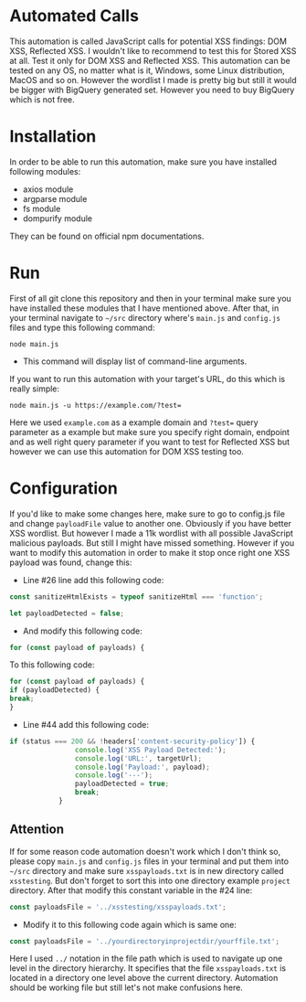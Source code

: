 # Automated Calls
This automation is called JavaScript calls for potential XSS findings: DOM XSS, Reflected XSS. I wouldn't like to recommend to test this for Stored XSS at all. Test it only for DOM XSS and Reflected XSS. This automation can be tested on any OS, no matter what is it, Windows, some Linux distribution, MacOS and so on. However the wordlist I made is pretty big but still it would be bigger with BigQuery generated set. However you need to buy BigQuery which is not free. 

# Installation
In order to be able to run this automation, make sure you have installed following modules:

- axios module
- argparse module
- fs module
- dompurify module

They can be found on official npm documentations.

# Run
First of all git clone this repository and then in your terminal make sure you have installed these modules that I have mentioned above. After that, in your terminal navigate to `~/src` directory where's `main.js` and `config.js` files and type this following command:

`node main.js`

- This command will display list of command-line arguments.

If you want to run this automation with your target's URL, do this which is really simple:

`node main.js -u https://example.com/?test=`

Here we used `example.com` as a example domain  and `?test=` query parameter as a example but make sure you specify right domain, endpoint and as well right query parameter if you want to test for Reflected XSS but however we can use this automation for DOM XSS testing too.

# Configuration
If you'd like to make some changes here, make sure to go to config.js file and change `payloadFile` value to another one. Obviously if you have better XSS wordlist. But however I made a 11k wordlist with all possible JavaScript malicious payloads. But still I might have missed something. However if you want to modify this automation in order to make it stop once right one XSS payload was found, change this:

- Line #26 line add this following code:

```javascript
const sanitizeHtmlExists = typeof sanitizeHtml === 'function';

let payloadDetected = false;
```
- And modify this following code:

```javascript
for (const payload of payloads) {
```
To this following code:

```javascript
for (const payload of payloads) {
if (payloadDetected) {
break;
}
```

- Line #44 add this following code:
```javascript
if (status === 200 && !headers['content-security-policy']) {
                console.log('XSS Payload Detected:');
                console.log('URL:', targetUrl);
                console.log('Payload:', payload);
                console.log('---');
                payloadDetected = true;
                break;
            }
```

## Attention
If for some reason code automation doesn't work which I don't think so, please copy `main.js` and `config.js` files in your terminal and put them into `~/src` directory and make sure `xsspayloads.txt` is in new directory called `xsstesting`. But don't forget to sort this into one directory example `project` directory. After that modify this constant variable in the #24 line:

```javascript
const payloadsFile = '../xsstesting/xsspayloads.txt';
```

- Modify it to this following code again which is same one:

```javascript
const payloadsFile = '../yourdirectoryinprojectdir/yourffile.txt';
```
Here I used `../` notation in the file path which is used to navigate up one level in the directory hierarchy. It specifies that the file `xsspayloads.txt` is located in a directory one level above the current directory. Automation should be working file but still let's not make confusions here. 
